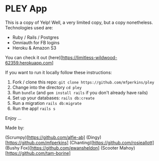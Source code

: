 # PLEY App

This is a copy of Yelp! Well, a very limited copy, but a copy nonetheless. Technologies used are:

* Ruby / Rails / Postgres
* Omniauth for FB logins
* Heroku & Amazon S3

You can check it out (here)[https://limitless-wildwood-62359.herokuapp.com]

If you want to run it locally follow these instructions:

1. Fork / clone this repo: `git clone https://github.com/mfperkins/pley`
2. Change into the directory `cd pley`
3. Run `bundle` (and `gem install rails` if you don't already have rails)
4. Set up your databases: `rails db:create`
5. Run a migration `rails db:migrate`
6. Run the app! `rails s`

Enjoy ...

Made by:

(Scrumpy)[https://github.com/alfie-ab]
(Dingy)[https://github.com/mfperkins]
(Chanting)[https://github.com/rosieallott]
(Bushy Fox)[https://github.com/ewansheldon]
(Scooter Mahoy)[https://github.com/tam-borine]

